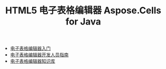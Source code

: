 ﻿---
title: HTML5 电子表格编辑器 Aspose.Cells for Java
type: docs
weight: 10
url: /zh/java/html5-spreadsheet-editor-by-aspose-cells-for-java/
---
- [电子表格编辑器入门](/cells/zh/java/spreadsheet-editor-getting-started/)
- [电子表格编辑器开发人员指南](/cells/zh/java/spreadsheet-editor-developer-guide/)
- [电子表格编辑器知识库](/cells/zh/java/spreadsheet-editor-knowledge-base/)
